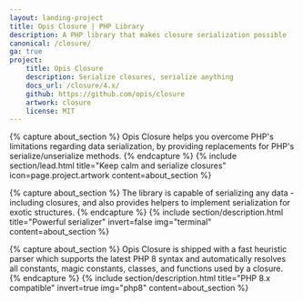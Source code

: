 ```yaml
---
layout: landing-project
title: Opis Closure | PHP Library
description: A PHP library that makes closure serialization possible
canonical: /closure/
ga: true
project:
    title: Opis Closure
    description: Serialize closures, serialize anything
    docs_url: /closure/4.x/
    github: https://github.com/opis/closure
    artwork: closure
    license: MIT
---
```

{% capture about_section %}
Opis Closure helps you overcome PHP's limitations regarding data serialization,
by providing replacements for PHP's serialize/unserialize methods.
{% endcapture %}
{% include section/lead.html
title="Keep calm and serialize closures"
icon=page.project.artwork
content=about_section %}

{% capture about_section %}
The library is capable of serializing any data - including closures, and also provides helpers to implement 
serialization for exotic structures.
{% endcapture %}
{% include section/description.html
title="Powerful serializer"
invert=false
img="terminal"
content=about_section %}

{% capture about_section %}
Opis Closure is shipped with a fast heuristic parser which supports the latest PHP 8 syntax and automatically
resolves all constants, magic constants, classes, and functions used by a closure.
{% endcapture %}
{% include section/description.html
title="PHP 8.x compatible"
invert=true
img="php8"
content=about_section %}